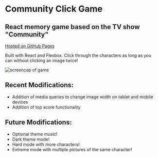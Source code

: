 # Community Click Game

## React memory game based on the TV show "Community"

[Hosted on GitHub Pages](https://ceceliacreates.github.io/react-community-game/)

Built with React and Flexbox. Click through the characters as long as you can without clicking an image twice!

![screencap of game](https://i.imgur.com/NUuUjEY.png)

## Recent Modifications:

- Addition of media queries to change image width on tablet and mobile devices
- Addition of top score functionality

## Future Modifications:

- Optional theme music!
- Dark theme mode!
- Hard mode with more characters!
- Extreme mode with multiple pictures of the same character!
